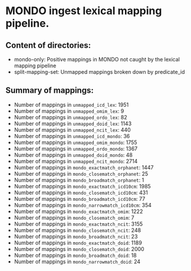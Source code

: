 # MONDO ingest lexical mapping pipeline.
## Content of directories:
* mondo-only: Positive mappings in MONDO not caught by the lexical mapping pipeline
* split-mapping-set: Unmapped mappings broken down by predicate_id
## Summary of mappings:
 * Number of mappings in `unmapped_icd_lex`: 1951
 * Number of mappings in `unmapped_omim_lex`: 9
 * Number of mappings in `unmapped_ordo_lex`: 82
 * Number of mappings in `unmapped_doid_lex`: 1143
 * Number of mappings in `unmapped_ncit_lex`: 440
 * Number of mappings in `unmapped_icd_mondo`: 36
 * Number of mappings in `unmapped_omim_mondo`: 1755
 * Number of mappings in `unmapped_ordo_mondo`: 1367
 * Number of mappings in `unmapped_doid_mondo`: 48
 * Number of mappings in `unmapped_ncit_mondo`: 2714
 * Number of mappings in `mondo_exactmatch_orphanet`: 1447
 * Number of mappings in `mondo_closematch_orphanet`: 25
 * Number of mappings in `mondo_broadmatch_orphanet`: 1
 * Number of mappings in `mondo_exactmatch_icd10cm`: 1985
 * Number of mappings in `mondo_closematch_icd10cm`: 431
 * Number of mappings in `mondo_broadmatch_icd10cm`: 77
 * Number of mappings in `mondo_narrowmatch_icd10cm`: 354
 * Number of mappings in `mondo_exactmatch_omim`: 1222
 * Number of mappings in `mondo_closematch_omim`: 7
 * Number of mappings in `mondo_exactmatch_ncit`: 3155
 * Number of mappings in `mondo_closematch_ncit`: 248
 * Number of mappings in `mondo_broadmatch_ncit`: 23
 * Number of mappings in `mondo_exactmatch_doid`: 1189
 * Number of mappings in `mondo_closematch_doid`: 2000
 * Number of mappings in `mondo_broadmatch_doid`: 18
 * Number of mappings in `mondo_narrowmatch_doid`: 24
